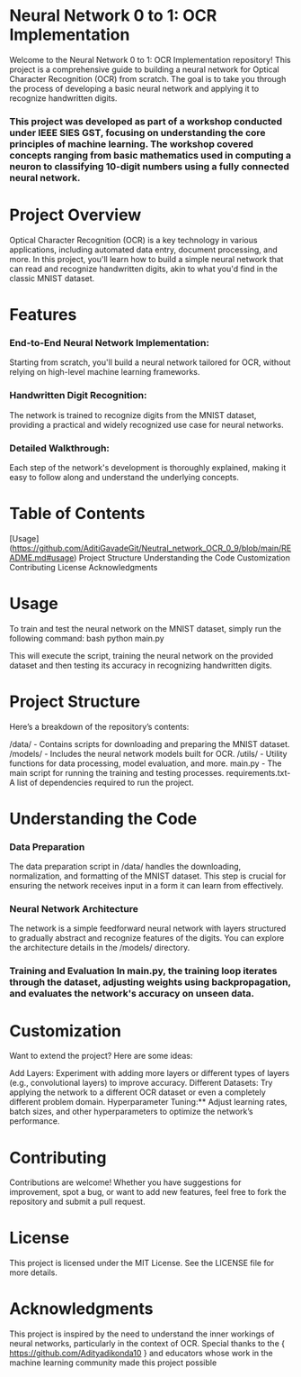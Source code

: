 # Neural Network 0 to 1: OCR Implementation
Welcome to the Neural Network 0 to 1: OCR Implementation repository! This project is a comprehensive guide to building a neural network for Optical Character Recognition (OCR) from scratch. The goal is to take you through the process of developing a basic neural network and applying it to recognize handwritten digits.

### This project was developed as part of a workshop conducted under IEEE SIES GST, focusing on understanding the core principles of machine learning. The workshop covered concepts ranging from basic mathematics used in computing a neuron to classifying 10-digit numbers using a fully connected neural network.

# Project Overview
 Optical Character Recognition (OCR) is a key technology in various applications, including automated data entry, document processing, and more. In this project, you'll learn how to build a simple neural network that can read and recognize handwritten digits, akin to what you'd find in the classic MNIST dataset.

# Features
 ### End-to-End Neural Network Implementation: 
Starting from scratch, you'll build a neural network tailored for OCR, without relying on high-level machine learning frameworks.
### Handwritten Digit Recognition:
The network is trained to recognize digits from the MNIST dataset, providing a practical and widely recognized use case for neural networks. 
### Detailed Walkthrough: 
Each step of the network's development is thoroughly explained, making it easy to follow along and understand the underlying concepts. 
# Table of Contents 
[Usage] (https://github.com/AditiGavadeGit/Neutral_network_OCR_0_9/blob/main/README.md#usage) 
 Project Structure
 Understanding the Code
 Customization
 Contributing
 License
 Acknowledgments
# Usage 
To train and test the neural network on the MNIST dataset, simply run the following command: bash python main.py

This will execute the script, training the neural network on the provided dataset and then testing its accuracy in recognizing handwritten digits.
 # Project Structure
 Here’s a breakdown of the repository’s contents:

/data/ - Contains scripts for downloading and preparing the MNIST dataset. /models/ - Includes the neural network models built for OCR. /utils/ - Utility functions for data processing, model evaluation, and more. main.py - The main script for running the training and testing processes. requirements.txt- A list of dependencies required to run the project.

# Understanding the Code
### Data Preparation
The data preparation script in /data/ handles the downloading, normalization, and formatting of the MNIST dataset. This step is crucial for ensuring the network receives input in a form it can learn from effectively.

### Neural Network Architecture
The network is a simple feedforward neural network with layers structured to gradually abstract and recognize features of the digits. You can explore the architecture details in the /models/ directory.

### Training and Evaluation In main.py, the training loop iterates through the dataset, adjusting weights using backpropagation, and evaluates the network's accuracy on unseen data.

# Customization
Want to extend the project? Here are some ideas:

Add Layers: Experiment with adding more layers or different types of layers (e.g., convolutional layers) to improve accuracy. Different Datasets: Try applying the network to a different OCR dataset or even a completely different problem domain. Hyperparameter Tuning:** Adjust learning rates, batch sizes, and other hyperparameters to optimize the network’s performance.

# Contributing
Contributions are welcome! Whether you have suggestions for improvement, spot a bug, or want to add new features, feel free to fork the repository and submit a pull request.

# License 
This project is licensed under the MIT License. See the LICENSE file for more details.

# Acknowledgments 
This project is inspired by the need to understand the inner workings of neural networks, particularly in the context of OCR. Special thanks to the { https://github.com/Adityadikonda10 } and educators whose work in the machine learning community made this project possible
